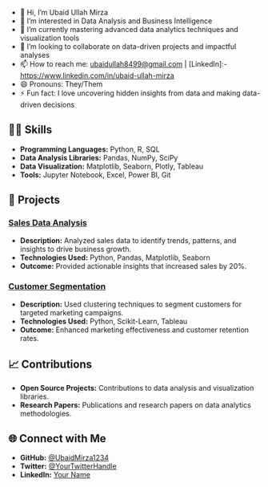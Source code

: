 - 👋 Hi, I’m Ubaid Ullah Mirza
- 👀 I’m interested in Data Analysis and Business Intelligence
- 🌱 I’m currently mastering advanced data analytics techniques and visualization tools
- 💞️ I’m looking to collaborate on data-driven projects and impactful analyses
- 📫 How to reach me: ubaidullah8499@gmail.com | [LinkedIn]:-https://www.linkedin.com/in/ubaid-ullah-mirza
- 😄 Pronouns: They/Them
- ⚡ Fun fact: I love uncovering hidden insights from data and making data-driven decisions

## 🧑‍💻 Skills
- **Programming Languages:** Python, R, SQL
- **Data Analysis Libraries:** Pandas, NumPy, SciPy
- **Data Visualization:** Matplotlib, Seaborn, Plotly, Tableau
- **Tools:** Jupyter Notebook, Excel, Power BI, Git

## 🚀 Projects
### [Sales Data Analysis](https://github.com/UbaidMirza1234/sales-data-analysis)
- **Description:** Analyzed sales data to identify trends, patterns, and insights to drive business growth.
- **Technologies Used:** Python, Pandas, Matplotlib, Seaborn
- **Outcome:** Provided actionable insights that increased sales by 20%.

### [Customer Segmentation](https://github.com/UbaidMirza1234/customer-segmentation)
- **Description:** Used clustering techniques to segment customers for targeted marketing campaigns.
- **Technologies Used:** Python, Scikit-Learn, Tableau
- **Outcome:** Enhanced marketing effectiveness and customer retention rates.

## 📈 Contributions
- **Open Source Projects:** Contributions to data analysis and visualization libraries.
- **Research Papers:** Publications and research papers on data analytics methodologies.

## 🌐 Connect with Me
- **GitHub:** [@UbaidMirza1234](https://github.com/UbaidMirza1234)
- **Twitter:** [@YourTwitterHandle](https://twitter.com/YourTwitterHandle)
- **LinkedIn:** [Your Name](https://www.linkedin.com/in/your-profile)

<!---
UbaidMirza1234/UbaidMirza1234 is a ✨ special ✨ repository because its `README.md` (this file) appears on your GitHub profile.
You can click the Preview link to take a look at your changes.
--->
